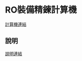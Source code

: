 # RO裝備精鍊計算機
[計算機連結](https://chengteaz.github.io/calc/)
## 說明
[說明連結](https://forum.gamer.com.tw/C.php?bsn=4212&snA=430529)
